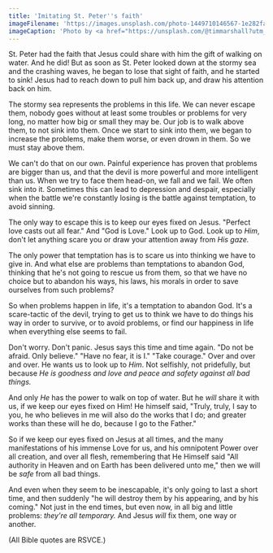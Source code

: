 ```yaml
---
title: 'Imitating St. Peter''s faith'
imageFilename: 'https://images.unsplash.com/photo-1449710146567-1e282fa41f2f?ixlib=rb-1.2.1&ixid=MnwxMjA3fDB8MHxwaG90by1wYWdlfHx8fGVufDB8fHx8&auto=format&fit=crop&w=1470&q=80'
imageCaption: 'Photo by <a href="https://unsplash.com/@timmarshall?utm_source=unsplash&utm_medium=referral&utm_content=creditCopyText">Tim Marshall</a> on <a href="https://unsplash.com/s/photos/raging-sea?utm_source=unsplash&utm_medium=referral&utm_content=creditCopyText">Unsplash</a>'
---
```


St. Peter had the faith that Jesus could share with him the gift of walking on water. And he did! But as soon as St. Peter looked down at the stormy sea and the crashing waves, he began to lose that sight of faith, and he started to sink! Jesus had to reach down to pull him back up, and draw his attention back on him.

The stormy sea represents the problems in this life. We can never escape them, nobody goes without at least some troubles or problems for very long, no matter how big or small they may be. Our job is to walk above them, to not sink into them. Once we start to sink into them, we began to increase the problems, make them worse, or even drown in them. So we must stay above them.

We can't do that on our own. Painful experience has proven that problems are bigger than us, and that the devil is more powerful and more intelligent than us. When we try to face them head-on, we fall and we fail. We often sink into it. Sometimes this can lead to depression and despair, especially when the battle we're constantly losing is the battle against temptation, to avoid sinning.

The only way to escape this is to keep our eyes fixed on Jesus. "Perfect love casts out all fear." And "God is Love." Look up to God. Look up to *Him*, don't let anything scare you or draw your attention away from *His gaze.*

The only power that temptation has is to scare us into thinking we have to give in. And what else are problems than temptations to abandon God, thinking that he's not going to rescue us from them, so that we have no choice but to abandon his ways, his laws, his morals in order to save ourselves from such problems?

So when problems happen in life, it's a temptation to abandon God. It's a scare-tactic of the devil, trying to get us to think we have to do things his way in order to survive, or to avoid problems, or find our happiness in life when everything else seems to fail.

Don't worry. Don't panic. Jesus says this time and time again. "Do not be afraid. Only believe." "Have no fear, it is I." "Take courage." Over and over and over. He wants us to look up to *Him*. Not selfishly, not pridefully, but because *He is goodness and love and peace and safety against all bad things.*

And only *He* has the power to walk on top of water. But he *will* share it with us, if we keep our eyes fixed on Him! He himself said, "Truly, truly, I say to you, he who believes in me will also do the works that I do; and greater works than these will he do, because I go to the Father."

So if we keep our eyes fixed on Jesus at all times, and the many manifestations of his immense Love for us, and his omnipotent Power over all creation, and over all flesh, remembering that He Himself said "All authority in Heaven and on Earth has been delivered unto me," then we will be *safe* from all bad things.

And even when they seem to be inescapable, it's only going to last a short time, and then suddenly "he will destroy them by his appearing, and by his coming." Not just in the end times, but even now, in all big and little problems: *they're all temporary.* And Jesus *will* fix them, one way or another.

(All Bible quotes are RSVCE.)
